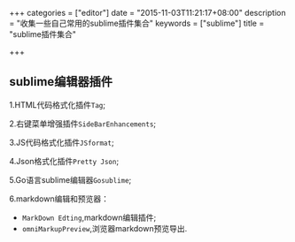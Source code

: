 +++
categories = ["editor"]
date = "2015-11-03T11:21:17+08:00"
description = "收集一些自己常用的sublime插件集合"
keywords = ["sublime"]
title = "sublime插件集合"

+++

## sublime编辑器插件

1.HTML代码格式化插件`Tag`;

2.右键菜单增强插件`SideBarEnhancements`;

3.JS代码格式化插件`JSformat`;

4.Json格式化插件`Pretty Json`;

5.Go语言sublime编辑器`Gosublime`;

6.markdown编辑和预览器：  

+ `MarkDown Edting`,markdown编辑插件;  
+ `omniMarkupPreview`,浏览器markdown预览导出.